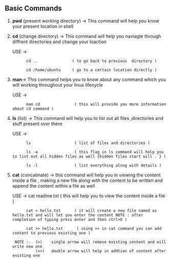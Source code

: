 ## Basic Commands

1. **pwd** (present working directory) -> This command will help you know your present location in shell 


2. **cd** (change directory) -> This command will help you naviagte through diffrent directories and change your loaction 

    USE ->  

   
             cd ..               ( to go back to previous  directory )
            
             cd /home/ubuntu     ( go to a certain location directly )
    

3. **man**-> This command helps you to know about any command which you will working throughout your linux lifecycle

    USE -> 

             man cd               ( this will provide you more information about cd command )
  

4. **ls** (list) -> This command will help you to list out all files ,directories and stuff present over there 

    USE -> 

             ls                   ( list of files and directories )

             ls -a                ( this flag in ls command will help you to list out all hidden files as well {hidden files start will . } )

             ls -l                ( list everything along with details )  


5. **cat** (concatinate) -> this command will help you in viewing the content inside a file , making a new file along with the content to be written and append the content within a file as well

    USE -> 
             cat readme.txt       ( this will help you to view the content inside a file )

             cat > hello.txt      ( it will create a new file named as hello.txt and will let you enter the content NOTE : after completion of typing press enter and then ctrl+D )    

             cat >> hello.txt      ( using >> in cat command you can add content to previous existing one )         
     
        NOTE :-  (>)    single arrow will remove existing content and will write new one
                 (>>)   double arrow will help in addtion of content after existing one
           

    

 